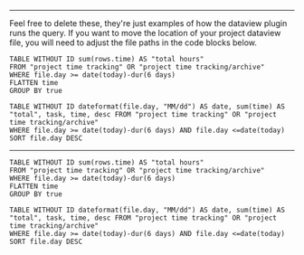 
---

Feel free to delete these, they're just examples of how the dataview plugin runs the query. If you want to move the location of your project dataview file, you will need to adjust the file paths in the code blocks below. 

```
TABLE WITHOUT ID sum(rows.time) AS "total hours"
FROM "project time tracking" OR "project time tracking/archive"
WHERE file.day >= date(today)-dur(6 days) 
FLATTEN time
GROUP BY true
```

```
TABLE WITHOUT ID dateformat(file.day, "MM/dd") AS date, sum(time) AS "total", task, time, desc FROM "project time tracking" OR "project time tracking/archive"
WHERE file.day >= date(today)-dur(6 days) AND file.day <=date(today)
SORT file.day DESC
```

---

```dataview
TABLE WITHOUT ID sum(rows.time) AS "total hours"
FROM "project time tracking" OR "project time tracking/archive"
WHERE file.day >= date(today)-dur(6 days) 
FLATTEN time
GROUP BY true
```

```dataview
TABLE WITHOUT ID dateformat(file.day, "MM/dd") AS date, sum(time) AS "total", task, time, desc FROM "project time tracking" OR "project time tracking/archive"
WHERE file.day >= date(today)-dur(6 days) AND file.day <=date(today)
SORT file.day DESC
```


